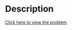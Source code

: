 # Description
[Click here to view the problem](https://www.hackerrank.com/challenges/bigger-is-greater/problem)

